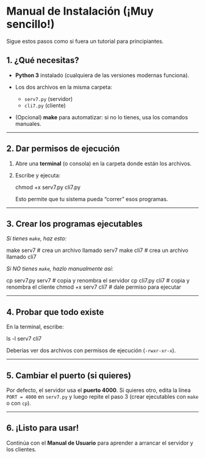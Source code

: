 # Manual de Instalación (¡Muy sencillo!)

Sigue estos pasos como si fuera un tutorial para principiantes.



## 1. ¿Qué necesitas?

* **Python 3** instalado (cualquiera de las versiones modernas funciona).
* Los dos archivos en la misma carpeta:

  * `serv7.py` (servidor)
  * `cli7.py` (cliente)
* (Opcional) **make** para automatizar: si no lo tienes, usa los comandos manuales.

---

## 2. Dar permisos de ejecución

1. Abre una **terminal** (o consola) en la carpeta donde están los archivos.
2. Escribe y ejecuta:


   chmod +x serv7.py cli7.py


   Esto permite que tu sistema pueda “correr” esos programas.

---

## 3. Crear los programas ejecutables

*Si tienes `make`, haz esto:*


make serv7   # crea un archivo llamado serv7
make cli7    # crea un archivo llamado cli7


*Si NO tienes `make`, hazlo manualmente así:*


cp serv7.py serv7   # copia y renombra el servidor
cp cli7.py cli7     # copia y renombra el cliente
chmod +x serv7 cli7 # dale permiso para ejecutar


---

## 4. Probar que todo existe

En la terminal, escribe:


ls -l serv7 cli7


Deberías ver dos archivos con permisos de ejecución (`-rwxr-xr-x`).

---

## 5. Cambiar el puerto (si quieres)

Por defecto, el servidor usa el **puerto 4000**. Si quieres otro, edita la línea `PORT = 4000` en `serv7.py` y luego repite el paso 3 (crear ejecutables con `make` o con `cp`).

---

## 6. ¡Listo para usar!

Continúa con el **Manual de Usuario** para aprender a arrancar el servidor y los clientes.
